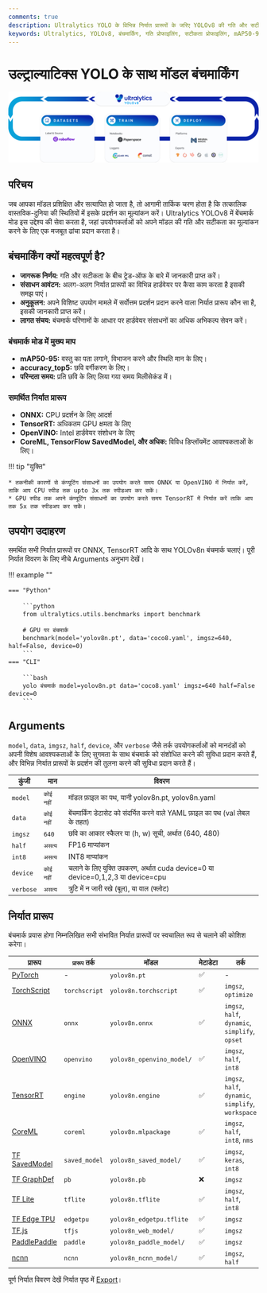 ```yaml
---
comments: true
description: Ultralytics YOLO के विभिन्न निर्यात प्रारूपों के जरिए YOLOv8 की गति और सटीकता का जांच करें; mAP50-95, accuracy_top5 माप, और अन्य मापों पर अनुभव प्राप्त करें।
keywords: Ultralytics, YOLOv8, बंचमार्किंग, गति प्रोफाइलिंग, सटीकता प्रोफाइलिंग, mAP50-95, accuracy_top5, ONNX, OpenVINO, TensorRT, YOLO निर्यात प्रारूप
---
```


# उल्ट्राल्याटिक्स YOLO के साथ मॉडल बंचमार्किंग

<img width="1024" src="https://github.com/ultralytics/assets/raw/main/yolov8/banner-integrations.png" alt="उल्ट्राल्याटिक्स YOLO पारिस्थितिकी और समावेश">

## परिचय

जब आपका मॉडल प्रशिक्षित और सत्यापित हो जाता है, तो आगामी तार्किक चरण होता है कि तत्कालिक वास्तविक-दुनिया की स्थितियों में इसके प्रदर्शन का मूल्यांकन करें। Ultralytics YOLOv8 में बेंचमार्क मोड इस उद्देश्य की सेवा करता है, जहां उपयोगकर्ताओं को अपने मॉडल की गति और सटीकता का मूल्यांकन करने के लिए एक मजबूत ढांचा प्रदान करता है।

## बंचमार्किंग क्यों महत्वपूर्ण है?

- **जागरूक निर्णय:** गति और सटीकता के बीच ट्रेड-ऑफ के बारे में जानकारी प्राप्त करें।
- **संसाधन आवंटन:** अलग-अलग निर्यात प्रारूपों का विभिन्न हार्डवेयर पर कैसा काम करता है इसकी समझ पाएं।
- **अनुकूलन:** अपने विशिष्ट उपयोग मामले में सर्वोत्तम प्रदर्शन प्रदान करने वाला निर्यात प्रारूप कौन सा है, इसकी जानकारी प्राप्त करें।
- **लागत संचय:** बंचमार्क परिणामों के आधार पर हार्डवेयर संसाधनों का अधिक अभिकल्प सेवन करें।

### बंचमार्क मोड में मुख्य माप

- **mAP50-95:** वस्तु का पता लगाने, विभाजन करने और स्थिति मान के लिए।
- **accuracy_top5:** छवि वर्गीकरण के लिए।
- **परिन्दता समय:** प्रति छवि के लिए लिया गया समय मिलीसेकंड में।

### समर्थित निर्यात प्रारूप

- **ONNX:** CPU प्रदर्शन के लिए आदर्श
- **TensorRT:** अधिकतम GPU क्षमता के लिए
- **OpenVINO:** Intel हार्डवेयर संशोधन के लिए
- **CoreML, TensorFlow SavedModel, और अधिक:** विविध डिप्लॉयमेंट आवश्यकताओं के लिए।

!!! tip "युक्ति"

    * तकनीकी कारणों से कंप्यूटिंग संसाधनों का उपयोग करते समय ONNX या OpenVINO में निर्यात करें, ताकि आप CPU स्पीड तक upto 3x तक स्पीडअप कर सकें।
    * GPU स्पीड तक अपने कंप्यूटिंग संसाधनों का उपयोग करते समय TensorRT में निर्यात करें ताकि आप तक 5x तक स्पीडअप कर सकें।

## उपयोग उदाहरण

समर्थित सभी निर्यात प्रारूपों पर ONNX, TensorRT आदि के साथ YOLOv8n बंचमार्क चलाएं। पूरी निर्यात विवरण के लिए नीचे Arguments अनुभाग देखें।

!!! example ""

    === "Python"

        ```python
        from ultralytics.utils.benchmarks import benchmark

        # GPU पर बंचमार्क
        benchmark(model='yolov8n.pt', data='coco8.yaml', imgsz=640, half=False, device=0)
        ```
    === "CLI"

        ```bash
        yolo बंचमार्क model=yolov8n.pt data='coco8.yaml' imgsz=640 half=False device=0
        ```

## Arguments

`model`, `data`, `imgsz`, `half`, `device`, और `verbose` जैसे तर्क उपयोगकर्ताओं को मानदंडों को अपनी विशेष आवश्यकताओं के लिए सुगमता के साथ बंचमार्क को संशोधित करने की सुविधा प्रदान करते हैं, और विभिन्न निर्यात प्रारूपों के प्रदर्शन की तुलना करने की सुविधा प्रदान करते हैं।

| कुंजी     | मान        | विवरण                                                                           |
|-----------|------------|---------------------------------------------------------------------------------|
| `model`   | `कोई नहीं` | मॉडल फ़ाइल का पथ, यानी yolov8n.pt, yolov8n.yaml                                 |
| `data`    | `कोई नहीं` | बेंचमार्किंग डेटासेट को संदर्भित करने वाले YAML फ़ाइल का पथ (val लेबल के तहत)   |
| `imgsz`   | `640`      | छवि का आकार स्कैलर या (h, w) सूची, अर्थात (640, 480)                            |
| `half`    | `असत्य`    | FP16 माप्यांकन                                                                  |
| `int8`    | `असत्य`    | INT8 माप्यांकन                                                                  |
| `device`  | `कोई नहीं` | चलाने के लिए युक्ति उपकरण, अर्थात cuda device=0 या device=0,1,2,3 या device=cpu |
| `verbose` | `असत्य`    | त्रुटि में न जारी रखे (बूल), या वाल (फ्लोट)                                     |

## निर्यात प्रारूप

बंचमार्क प्रयास होगा निम्नलिखित सभी संभावित निर्यात प्रारूपों पर स्वचालित रूप से चलाने की कोशिश करेगा।

| प्रारूप                                                            | `प्रारूप` तर्क | मॉडल                      | मेटाडेटा | तर्क                                                |
|--------------------------------------------------------------------|----------------|---------------------------|----------|-----------------------------------------------------|
| [PyTorch](https://pytorch.org/)                                    | -              | `yolov8n.pt`              | ✅        | -                                                   |
| [TorchScript](https://pytorch.org/docs/stable/jit.html)            | `torchscript`  | `yolov8n.torchscript`     | ✅        | `imgsz`, `optimize`                                 |
| [ONNX](https://onnx.ai/)                                           | `onnx`         | `yolov8n.onnx`            | ✅        | `imgsz`, `half`, `dynamic`, `simplify`, `opset`     |
| [OpenVINO](https://docs.openvino.ai/latest/index.html)             | `openvino`     | `yolov8n_openvino_model/` | ✅        | `imgsz`, `half`, `int8`                             |
| [TensorRT](https://developer.nvidia.com/tensorrt)                  | `engine`       | `yolov8n.engine`          | ✅        | `imgsz`, `half`, `dynamic`, `simplify`, `workspace` |
| [CoreML](https://github.com/apple/coremltools)                     | `coreml`       | `yolov8n.mlpackage`       | ✅        | `imgsz`, `half`, `int8`, `nms`                      |
| [TF SavedModel](https://www.tensorflow.org/guide/saved_model)      | `saved_model`  | `yolov8n_saved_model/`    | ✅        | `imgsz`, `keras`, `int8`                            |
| [TF GraphDef](https://www.tensorflow.org/api_docs/python/tf/Graph) | `pb`           | `yolov8n.pb`              | ❌        | `imgsz`                                             |
| [TF Lite](https://www.tensorflow.org/lite)                         | `tflite`       | `yolov8n.tflite`          | ✅        | `imgsz`, `half`, `int8`                             |
| [TF Edge TPU](https://coral.ai/docs/edgetpu/models-intro/)         | `edgetpu`      | `yolov8n_edgetpu.tflite`  | ✅        | `imgsz`                                             |
| [TF.js](https://www.tensorflow.org/js)                             | `tfjs`         | `yolov8n_web_model/`      | ✅        | `imgsz`                                             |
| [PaddlePaddle](https://github.com/PaddlePaddle)                    | `paddle`       | `yolov8n_paddle_model/`   | ✅        | `imgsz`                                             |
| [ncnn](https://github.com/Tencent/ncnn)                            | `ncnn`         | `yolov8n_ncnn_model/`     | ✅        | `imgsz`, `half`                                     |

पूर्ण निर्यात विवरण देखें निर्यात पृष्ठ में [Export](https://docs.ultralytics.com/modes/export/)।
